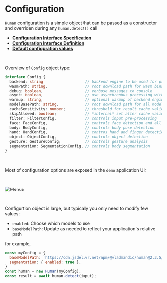 # Configuration

`Human` configuration is a simple object that can be passed as a constructor and overriden during any `human.detect()` call  

- [**Configuration Interface Specification**](https://vladmandic.github.io/human/typedoc/interfaces/Config.html)
- [**Configuration Interface Definition**](https://github.com/vladmandic/human/blob/main/src/config.ts#L183)
- [**Default configuration values**](https://github.com/vladmandic/human/blob/main/src/config.ts#L253)

<br>

Overview of `Config` object type:

```ts
interface Config {
  backend: string                   // backend engine to be used for processing
  wasmPath: string,                 // root download path for wasm binaries
  debug: boolean,                   // verbose messages to console
  async: boolean,                   // use asynchronous processing within human
  warmup: string,                   // optional warmup of backend engine
  modelBasePath: string,            // root download path for all models
  cacheSensitivity: number;         // threshold for result cache validation
  skipAllowed: boolean;             // *internal* set after cache validation check
  filter: FilterConfig,             // controls input pre-processing
  face: FaceConfig,                 // controls face detection and all modules that rely on detected face
  body: BodyConfig,                 // controls body pose detection
  hand: HandConfig,                 // contros hand and finger detection
  object: ObjectConfig,             // controls object detection
  gesture: GestureConfig;           // controls gesture analysis
  segmentation: SegmentationConfig, // controls body segmentation
}
```

<br>

Most of configuration options are exposed in the `demo` application UI:  

<br>

![Menus](https://github.com/vladmandic/human/raw/main/assets/screenshot-menu.png)  

<br>

Configurtion object is large, but typically you only need to modify few values:  

- `enabled`: Choose which models to use
- `baseModelPath`: Update as needed to reflect your application's relative path

for example,

```js
const myConfig = {
  baseModelPath: `https://cdn.jsdelivr.net/npm/@vladmandic/human@2.3.5/dist/human.esm.min.js`,
  segmentation: { enabled: true },
}
const human = new Human(myConfig);
const result = await human.detect(input);
```
